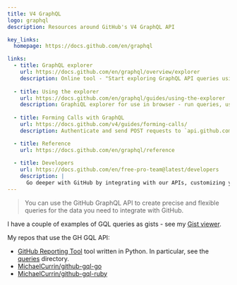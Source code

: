 ```yaml
---
title: V4 GraphQL
logo: graphql
description: Resources around GitHub's V4 GraphQL API

key_links:
  homepage: https://docs.github.com/en/graphql

links:
  - title: GraphQL explorer
    url: https://docs.github.com/en/graphql/overview/explorer
    description: Online tool - "Start exploring GraphQL API queries using your account’s data now."
    
  - title: Using the explorer
    url: https://docs.github.com/en/graphql/guides/using-the-explorer
    description: GraphiQL explorer for use in browser - run queries, use hints, get validation and learn about the schema
  
  - title: Forming Calls with GraphQL
    url: https://docs.github.com/v4/guides/forming-calls/
    description: Authenticate and send POST requests to `api.github.com/graphql`

  - title: Reference
    url: https://docs.github.com/en/graphql/reference
    
  - title: Developers
    url: https://docs.github.com/en/free-pro-team@latest/developers
    description: |
      Go deeper with GitHub by integrating with our APIs, customizing your GitHub workflow, and building and sharing apps with the community.
---
```


> You can use the GitHub GraphQL API to create precise and flexible queries for the data you need to integrate with GitHub.

I have a couple of examples of GQL queries as gists - see my [Gist viewer](https://michaelcurrin.github.io/gist-viewer/).

My repos that use the GH GQL API:

- [GitHub Reporting Tool](https://github.com/MichaelCurrin/github-reporting-py) tool written in Python. In particular, see the [queries](https://github.com/MichaelCurrin/github-reporting-py/tree/master/ghgql/queries) directory.
- [MichaelCurrin/github-gql-go](https://github.com/MichaelCurrin/github-gql-go)
- [MichaelCurrin/github-gql-ruby](https://github.com/MichaelCurrin/github-gql-ruby)
